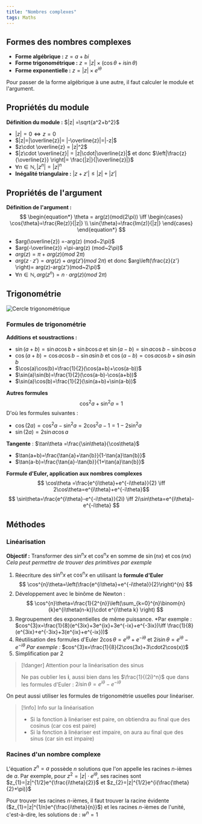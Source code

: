 ```yaml
---
title: "Nombres complexes"
tags: Maths
---
```


## Formes des nombres complexes
- **Forme algébrique :** $z = a+bi$
- **Forme trigonométrique :** $z= |z| \times (\cos{\theta}+i\sin{\theta})$ 
- **Forme exponentielle :** $z = |z|\times e^{i\theta}$

Pour passer de la forme algébrique à une autre, il faut calculer le module et l'argument.

## Propriétés du module
**Définition du module :** $|z| =\sqrt{a^2+b^2}$ 
- $|z| = 0 \iff z=0$
- $|z|=|\overline{z}|= |-\overline{z}|=|-z|$ 
- $z\cdot \overline{z} = |z|^2$
- $|z\cdot \overline{z}| = |z|\cdot|\overline{z}|$ et donc $\left|\frac{z}{\overline{z}} \right|= \frac{|z|}{|\overline{z}|}$  
- $\forall n \in \mathbb{N}, |z^n|=|z|^{n}$  
- **Inégalité triangulaire :** $|z+z'| \leq |z|+|z'|$    
## Propriétés de l'argument
**Définition de l'argument :** 
$$
\begin{equation*}
  \theta = arg(z)(mod(2\pi)) \iff
     \begin{cases}
        \cos{\theta}=\frac{Re(z)}{|z|} \\
        \sin{\theta}=\frac{Im(z)}{|z|}
     \end{cases}
\end{equation*}
$$

- $arg(\overline{z}) =-arg(z) (mod~2\pi)$
- $arg(-\overline{z}) =\pi-arg(z) (mod~2\pi)$ 
- $arg(z) =\pi+arg(z) (mod~2\pi)$
- $arg(z\cdot z')=arg(z)+arg(z')(mod~2\pi)$ et donc $arg\left(\frac{z}{z'} \right)= arg(z)-arg(z')(mod~2\pi)$  
- $\forall n \in \mathbb{N}, arg(z^{n})=n\cdot arg(z)(mod~2\pi)$

## Trigonométrie
![Cercle trigonométrique](images/cercle_trigo.png)


### Formules de trigonométrie
**Additions et soustractions :** 
- $\sin(a+b) = \sin{a}\cos{b} + \sin{b}\cos{a}$ et $\sin(a-b)=\sin{a}\cos{b}-\sin{b}\cos{a}$
- $\cos(a+b)=\cos{a}\cos{b}-\sin{a}\sin{b}$ et $\cos(a-b)=\cos{a}\cos{b}+\sin{a}\sin{b}$
- $\cos(a)\cos(b)=\frac{1}{2}(\cos(a+b)+\cos(a-b))$
- $\sin(a)\sin(b)=\frac{1}{2}(\cos(a-b)-\cos(a+b))$
- $\sin(a)\cos(b)=\frac{1}{2}(\sin(a+b)+\sin(a-b))$


**Autres formules**
$$
\cos^{2}a+ \sin^{2}a= 1
$$
D'où les formules suivantes :
- $\cos(2a)=\cos^2a-\sin^{2}a=2\cos^2a-1=1-2\sin^2a$
- $\sin(2a)=2\sin{a}\cos{a}$

**Tangente** : $\tan\theta =\frac{\sin\theta}{\cos\theta}$ 
- $\tan(a+b)=\frac{\tan{a}+\tan{b}}{1-\tan{a}\tan{b}}$
- $\tan(a-b)=\frac{\tan{a}-\tan{b}}{1+\tan{a}\tan{b}}$

**Formule d'Euler, application aux nombres complexes**
$$
\cos\theta =\frac{e^{i\theta}+e^{-i\theta}}{2} \iff 2\cos\theta=e^{i\theta}+e^{-i\theta}$$
$$
\sin\theta=\frac{e^{i\theta}-e^{-i\theta}}{2i} \iff 2i\sin\theta=e^{i\theta}-e^{-i\theta}
$$

## Méthodes
### Linéarisation
**Objectif :** Transformer des $\sin^{n}x$ et $\cos^{n}x$  en somme de $\sin(nx)$ et $\cos(nx)$
*Cela peut permettre de trouver des primitives par exemple*

1. Réecriture des  $\sin^{n}x$ et $\cos^{n}x$ en utilisant la **formule d'Euler**
$$
\cos^{n}\theta=\left(\frac{e^{i\theta}+e^{-i\theta}}{2}\right)^{n}
$$
2. Développement avec le binôme de Newton :
$$
\cos^{n}\theta=\frac{1}{2^{n}}\left(\sum_{k=0}^{n}\binom{n}{k}e^{i\theta(n-k)}\cdot e^{i\theta k}  \right)
$$
3. Regroupement des exponentielles de même puissance. *Par exemple : $cos^{3}x=\frac{1}{8}(e^{3ix}+3e^{ix}+3e^{-ix}+e^{-3ix})\iff \frac{1}{8}(e^{3ix}+e^{-3ix}+3(e^{ix}+e^{-ix}))$ 
4. Réutilisation des formules d'Euler $2\cos\theta=e^{i\theta}+e^{-i\theta}$ et $2i\sin\theta=e^{i\theta}-e^{-i\theta}$
   *Par exemple :* $cos^{3}x=\frac{1}{8}(2\cos(3x)+3\cdot2\cos(x))$ 
5. Simplification par 2

> [!danger] Attention pour la linéarisation des sinus
> 
> Ne pas oublier les **i**, aussi bien dans les $\frac{1}{(2i)^n}$ que dans les formules d'Euler : $2i\sin\theta=e^{i\theta}-e^{-i\theta}$

On peut aussi utiliser les formules de trigonométrie usuelles pour linéariser.

> [!info] Info sur la linéarisation
> 
> - Si la fonction à linéariser est paire, on obtiendra au final que des cosinus (car cos est paire)  
> - Si la fonction à linéariser est impaire, on aura au final que des sinus (car sin est impaire)


### Racines d'un nombre complexe
L'équation $z^{n}=a$ possède $n$ solutions que l'on appelle les racines $n$-ièmes de $a$.
Par exemple, pour $z^{2}=|z|\cdot e^{i\theta}$, ses racines sont $z_{1}=|z|^{1/2}e^{\frac{i\theta}{2}}$ et $z_{2}=|z|^{1/2}e^{i(\frac{\theta}{2}+\pi)}$  

Pour trouver les racines $n$-ièmes, il faut trouver la racine évidente ($z_{1}=|z|^{1/n}e^{\frac{i\theta}{n}}$) et les racines $n$-ièmes de l'unité, c'est-à-dire, les solutions de : $w^{n}=1$ 

